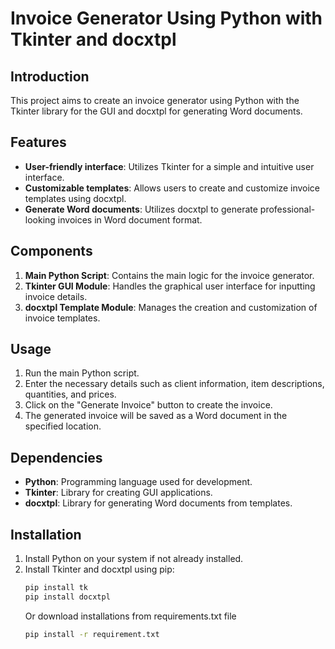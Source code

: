 # Invoice Generator Using Python with Tkinter and docxtpl

## Introduction
This project aims to create an invoice generator using Python with the Tkinter library for the GUI and docxtpl for generating Word documents.

## Features
- **User-friendly interface**: Utilizes Tkinter for a simple and intuitive user interface.
- **Customizable templates**: Allows users to create and customize invoice templates using docxtpl.
- **Generate Word documents**: Utilizes docxtpl to generate professional-looking invoices in Word document format.

## Components
1. **Main Python Script**: Contains the main logic for the invoice generator.
2. **Tkinter GUI Module**: Handles the graphical user interface for inputting invoice details.
3. **docxtpl Template Module**: Manages the creation and customization of invoice templates.

## Usage
1. Run the main Python script.
2. Enter the necessary details such as client information, item descriptions, quantities, and prices.
3. Click on the "Generate Invoice" button to create the invoice.
4. The generated invoice will be saved as a Word document in the specified location.

## Dependencies
- **Python**: Programming language used for development.
- **Tkinter**: Library for creating GUI applications.
- **docxtpl**: Library for generating Word documents from templates.

## Installation
1. Install Python on your system if not already installed.
2. Install Tkinter and docxtpl using pip:
   ```bash
   pip install tk
   pip install docxtpl
   ```
   Or download installations from requirements.txt file
   ```bash
   pip install -r requirement.txt
   ```
